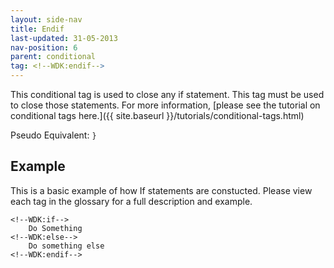 ```yaml
---
layout: side-nav
title: Endif
last-updated: 31-05-2013
nav-position: 6
parent: conditional
tag: <!--WDK:endif-->
---
```


This conditional tag is used to close any if statement. This tag must be used to close those statements.
For more information, [please see the tutorial on conditional tags here.]({{ site.baseurl }}/tutorials/conditional-tags.html)

Pseudo Equivalent:
`}`

## Example
This is a basic example of how If statements are constucted. Please view each tag in the glossary for a full description and example.

~~~
<!--WDK:if-->
	Do Something
<!--WDK:else-->
	Do something else
<!--WDK:endif-->
~~~